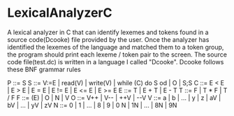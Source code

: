# LexicalAnalyzerC
A lexical analyzer in C that can identify lexemes and tokens found in a source code(Dcooke) file provided by the user. Once the analyzer has identified the lexemes of the language and matched them to a token group, the program should print each lexeme / token pair to the screen. 
The source code file(test.dc) is written in a language I called "Dcooke".
Dcooke follows these BNF grammar rules

P ::= S
S ::= V:=E | read(V) | write(V) | while (C) do S od | O | S;S
C ::= E < E | E > E | E = E | E != E | E <= E | E >= E
E ::= T | E + T | E - T
T ::= F | T * F | T / F
F ::= (E) | O | N | V
O ::= V++ | V-- | ++V | --V
V ::= a | b | ... | y | z | aV | bV | ... | yV | zV
N ::= 0 | 1 | ... | 8 | 9 | 0 N | 1N | ... | 8N | 9N